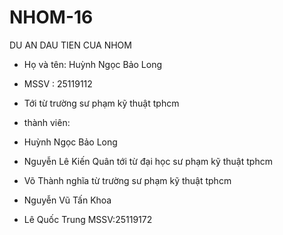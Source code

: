 # NHOM-16
DU AN DAU TIEN CUA NHOM
+ Họ và tên: Huỳnh Ngọc Bảo Long
+ MSSV : 25119112
+ Tới từ trường sư phạm kỹ thuật tphcm

+ thành viên:
+ Huỳnh Ngọc Bảo Long

+ Nguyễn Lê Kiến Quân
tới từ đại học sư phạm kỹ thuật tphcm

+ Võ Thành nghĩa
từ trường sư phạm kỹ thuật tphcm
+ Nguyễn Vũ Tấn Khoa

+ Lê Quốc Trung
MSSV:25119172
